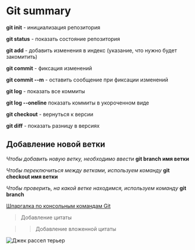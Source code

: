 # Git summary

**git init** - инициализация репозитория

**git status** - показать состояние репозитория

**git add** - добавить изменения в индекс (указание, что нужно будет закомитить)

**git commit** - фиксация изменений

**git commit --m** - оставить сообщение при фиксации изменений

**git log** - показать все коммиты

**git log --oneline** показать коммиты в укороченном виде

**git checkout** - вернуться к версии

**git diff** - показать разницу в версиях

## Добавление новой ветки

_Чтобы добавить новую ветку, необходимо ввести_ **git branch имя ветки**

_Чтобы переключиться между ветками, используем команду_ **git checkout имя ветки**

_Чтобы проверить, на какой ветке находимся, используем команду_ **git branch**

[Шпаргалка по консольным командам Git](https://github.com/cyberspacedk/Git-commands)

> Добавление цитаты

>> Добавление вложенной цитаты

![Джек рассел терьер](https://vplate.ru/images/article/orig/2019/05/spisok-klichek-dlya-dzhek-rassel-terera-1.jpg)
